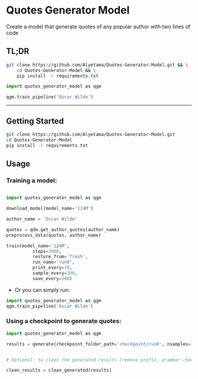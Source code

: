 # Quotes Generator Model

Create a model that generate quotes of any popular author with two lines of code


## TL;DR

```sh
git clone https://github.com/Alyetama/Quotes-Generator-Model.git && \
    cd Quotes-Generator-Model && \
    pip install -r requirements.txt
```

```python
import quotes_generator_model as qgm

qgm.train_pipeline('Oscar Wilde')
```

---

## Getting Started

```sh
git clone https://github.com/Alyetama/Quotes-Generator-Model.git
cd Quotes-Generator-Model
pip install -r requirements.txt
```

## Usage


### Training a model:

```python

import quotes_generator_model as qgm

download_model(model_name='124M')

author_name = 'Oscar Wilde'

quotes = qdm.get_author_quotes(author_name)
preprocess_data(quotes, author_name)

train(model_name='124M',
          steps=3000,
          restore_from='fresh',
          run_name='run0',
          print_every=10,
          sample_every=100,
          save_every=300)
```

- Or you can simply run:

```python
import quotes_generator_model as qgm
qgm.train_pipeline('Oscar Wilde')
```

### Using a checkpoint to generate quotes:

```python
import quotes_generator_model as qgm

results = generate(checkpoint_folder_path='checkpoint/run0', nsamples=10)


# Optional: to clean the generated results (remove prefix, grammar checks, etc.):

clean_results = clean_generated(results)
```
